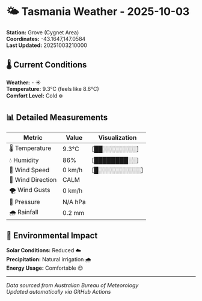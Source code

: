 # 🌤️ Tasmania Weather - 2025-10-03

**Station:** Grove (Cygnet Area)  
**Coordinates:** -43.1647,147.0584  
**Last Updated:** 20251003210000

## 🌡️ Current Conditions

**Weather:** - ☀️  
**Temperature:** 9.3°C (feels like 8.6°C)  
**Comfort Level:** Cold ❄️

## 📊 Detailed Measurements

| Metric | Value | Visualization |
|--------|-------|---------------|
| 🌡️ Temperature | 9.3°C | [██░░░░░░░░] |
| 💧 Humidity | 86% | [████████░░] |
| 💨 Wind Speed | 0 km/h | [█░░░░░░░░░░] |
| 🧭 Wind Direction | CALM | |
| 🌪️ Wind Gusts | 0 km/h | |
| 🔽 Pressure | N/A hPa | |
| 🌧️ Rainfall | 0.2 mm | |

## 🌱 Environmental Impact

**Solar Conditions:** Reduced ☁️  
**Precipitation:** Natural irrigation 🌧️  
**Energy Usage:** Comfortable 😌

---
*Data sourced from Australian Bureau of Meteorology*  
*Updated automatically via GitHub Actions*
